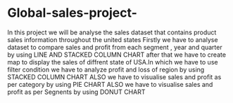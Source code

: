 # Global-sales-project-
In this project we will be analyse the sales dataset that contains product sales information throughout the united states
Firstly we have to analyse dataset to compare sales and profit from each segment , year and quarter by using LINE AND STACKED COLUMN CHART
after that we have to create map to display the sales of diffrent state of USA.In which we have to use filter condition
we have to analyze profit and loss of  region by using STACKED COLUMN CHART
ALSO we have to visualise sales and profit as per category by using PIE CHART
ALSO we have to visualise sales and profit as per Segnents by using DONUT CHART
